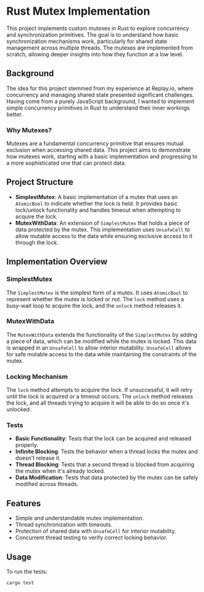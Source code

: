 # Rust Mutex Implementation

This project implements custom mutexes in Rust to explore concurrency and synchronization primitives. The goal is to understand how basic synchronization mechanisms work, particularly for shared state management across multiple threads. The mutexes are implemented from scratch, allowing deeper insights into how they function at a low level.

## Background

The idea for this project stemmed from my experience at Replay.io, where concurrency and managing shared state presented significant challenges. Having come from a purely JavaScript background, I wanted to implement simple concurrency primitives in Rust to understand their inner workings better.

### Why Mutexes?

Mutexes are a fundamental concurrency primitive that ensures mutual exclusion when accessing shared data. This project aims to demonstrate how mutexes work, starting with a basic implementation and progressing to a more sophisticated one that can protect data.

## Project Structure

- **SimplestMutex**: A basic implementation of a mutex that uses an `AtomicBool` to indicate whether the lock is held. It provides basic lock/unlock functionality and handles timeout when attempting to acquire the lock.
- **MutexWithData**: An extension of `SimplestMutex` that holds a piece of data protected by the mutex. This implementation uses `UnsafeCell` to allow mutable access to the data while ensuring exclusive access to it through the lock.

## Implementation Overview

### SimplestMutex

The `SimplestMutex` is the simplest form of a mutex. It uses `AtomicBool` to represent whether the mutex is locked or not. The `lock` method uses a busy-wait loop to acquire the lock, and the `unlock` method releases it.

### MutexWithData

The `MutexWithData` extends the functionality of the `SimplestMutex` by adding a piece of data, which can be modified while the mutex is locked. This data is wrapped in an `UnsafeCell` to allow interior mutability. `UnsafeCell` allows for safe mutable access to the data while maintaining the constraints of the mutex.

### Locking Mechanism

The `lock` method attempts to acquire the lock. If unsuccessful, it will retry until the lock is acquired or a timeout occurs. The `unlock` method releases the lock, and all threads trying to acquire it will be able to do so once it's unlocked.

### Tests

- **Basic Functionality**: Tests that the lock can be acquired and released properly.
- **Infinite Blocking**: Tests the behavior when a thread locks the mutex and doesn't release it.
- **Thread Blocking**: Tests that a second thread is blocked from acquiring the mutex when it's already locked.
- **Data Modification**: Tests that data protected by the mutex can be safely modified across threads.

## Features

- Simple and understandable mutex implementation.
- Thread synchronization with timeouts.
- Protection of shared data with `UnsafeCell` for interior mutability.
- Concurrent thread testing to verify correct locking behavior.

## Usage

To run the tests:

```bash
cargo test
```
